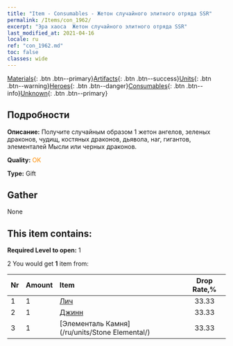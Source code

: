 ```yaml
---
title: "Item - Consumables - Жетон случайного элитного отряда SSR"
permalink: /Items/con_1962/
excerpt: "Эра хаоса  Жетон случайного элитного отряда SSR"
last_modified_at: 2021-04-16
locale: ru
ref: "con_1962.md"
toc: false
classes: wide
---
```

 [Materials](/ru/Items/){: .btn .btn--primary}[Artifacts](/ru/Items/Artifacts/){: .btn .btn--success}[Units](/ru/Items/Units/){: .btn .btn--warning}[Heroes](/ru/Items/Heroes/){: .btn .btn--danger}[Consumables](/ru/Items/Consumables/){: .btn .btn--info}[Unknown](/ru/Items/Unknown/){: .btn .btn--primary}

## Подробности
 **Описание:** Получите случайным образом 1 жетон ангелов, зеленых драконов, чудищ, костяных драконов, дьявола, наг, гигантов, элементалей Мысли или черных драконов.

 **Quality:** <span style="color: #FF8C00">OK</span>

 **Type:** Gift

## Gather

  None

## This item contains:

 **Required Level to open:** 1

 2 You would get **1** item  from:

  | Nr | Amount |     Item    | Drop Rate,% |
  |:---|:-------|:------------|:---------:|
  | 1 | 1 | [Лич](/ru/units/Lich/) | 33.33 | 
  | 2 | 1 | [Джинн](/ru/units/Genie/) | 33.33 | 
  | 3 | 1 | [Элементаль Камня](/ru/units/Stone Elemental/) | 33.33 | 
